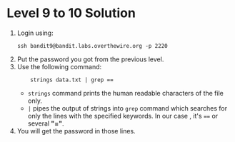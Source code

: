 # Level 9 to 10 Solution

1. Login using:
    ```
    ssh bandit9@bandit.labs.overthewire.org -p 2220
    ```
2. Put the password you got from the previous level.
3. Use the following command:
    ```
        strings data.txt | grep ==
    ```
    * `strings` command prints the human readable characters of the file only.
    * `|` pipes the output of strings into `grep` command which searches for only the lines with the specified keywords. In our case , it's `==` or several **"="**.
4. You will get the password in those lines.